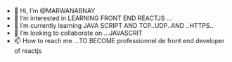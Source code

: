 - 👋 Hi, I’m @MARWANABNAY
- 👀 I’m interested in LEARNING FRONT END REACTJS ...
- 🌱 I’m currently learning JAVA SCRIPT AND TCP..UDP..AND ..HTTPS..
- 💞️ I’m looking to collaborate on ...JAVASCRIT
- 📫 How to reach me ...TO BECOME professionnel de front end developer of reactjs

<!---
MARWANABNAY/MARWANABNAY is a ✨ special ✨ repository because its `README.md` (this file) appears on your GitHub profile.
You can click the Preview link to take a look at your changes.
--->
